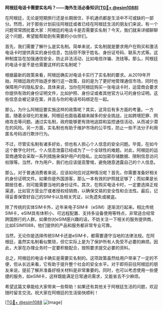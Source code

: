 **阿根廷电话卡需要实名吗？——海外生活必备知识[[TG💪+ @esim1088](https://t.me/s/esim1088)]**

在阿根廷，无论是短期旅行还是长期居住，手机通讯都是生活中不可或缺的一部分。然而，对于那些计划前往阿根廷或者已经在阿根廷生活的朋友们来说，有一个问题常常困扰着大家：阿根廷的电话卡是否需要实名制？今天，我们就来详细聊聊这个问题，希望能帮助到有需要的小伙伴们。

首先，我们需要了解什么是实名制。简单来说，实名制就是要求用户在购买和激活电话卡时提供真实的身份信息，包括但不限于姓名、身份证号码、联系方式等。这种制度旨在加强通信安全，防止非法活动，比如电信诈骗、洗钱等。那么，阿根廷的电话卡是不是也需要这样的实名制呢？

根据最新的政策来看，阿根廷确实对电话卡实行了实名制的要求。从2019年开始，阿根廷政府开始逐步推行这一政策，目的是为了更好地管理通信市场，同时也保障用户的隐私安全。具体来说，当你在阿根廷购买一张电话卡时，运营商会要求你提供有效的身份证明文件，比如护照、身份证或者其他官方认可的身份证明。这些信息会被记录在案，并且与你的电话号码绑定在一起。

那么，为什么阿根廷要实施这样的政策呢？其实，这背后有多方面的考量。一方面，随着全球化的发展，阿根廷也面临着越来越多的安全挑战，比如跨境犯罪、网络攻击等问题。通过实名制，政府能够更有效地追踪和监控通信活动，从而减少潜在的风险。另一方面，实名制也有助于维护市场的公平性，防止一些不法分子利用匿名号码进行欺诈行为。

不过，尽管实名制有诸多好处，但也有人担心个人信息的安全问题。毕竟，在如今这个数字化时代，个人信息泄露已经成为了一个全球性的难题。对此，阿根廷的运营商通常会采取一系列措施来保护用户的隐私，比如加密存储数据、限制信息访问权限等。当然，作为用户，我们也应该提高警惕，避免随意透露自己的个人信息。

那么，对于普通消费者来说，应该如何应对这种情况呢？首先，你需要准备好相关的身份证明文件。如果你是外国游客，那么一本有效的护照就足够了；而如果是长期居住者，则可能需要当地的身份证件。其次，在购买电话卡时，一定要选择正规渠道，比如官方营业厅或者授权经销商，以确保交易的安全性和合法性。最后，记得妥善保管好自己的SIM卡以及相关凭证，以免遗失或被盗。

除了传统的实体SIM卡外，近年来电子SIM卡（eSIM）逐渐流行起来。相比传统SIM卡，eSIM具有体积小、可远程配置、支持多设备使用等特点，非常适合经常跨国旅行的人群。如果你对eSIM感兴趣的话，不妨关注一下相关的服务提供商，比如ESIM1088，他们提供的产品和服务都非常专业可靠。

当然，无论你是选择传统SIM卡还是eSIM卡，都需要遵守当地的法律法规。在阿根廷，虽然实名制看似繁琐，但它实际上是为了保护所有人免受不必要的麻烦。因此，大家在办理业务时一定要积极配合，按照要求提交必要的资料。

总之，阿根廷的电话卡确实是需要实名制的。这项政策虽然给用户带来了一定的不便，但从长远来看，它有助于提升整个社会的安全水平。对于即将前往阿根廷的朋友来说，提前了解并准备好相关材料是非常重要的。同时，也可以考虑使用一些便捷的服务，如eSIM卡，这样既能满足日常通讯需求，又能省去不少麻烦。

希望这篇文章能给大家带来一些帮助！如果还有其他关于阿根廷生活的问题，欢迎随时留言交流。祝大家在阿根廷的生活愉快顺利！

[[TG💪+ @esim1088](https://t.me/s/esim1088) ![Image](https://i.postimg.cc/4NQfJmqS/Snipaste-2025-05-13-00-14-12.png)]